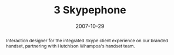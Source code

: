 ---
layout: article.njk
title: 3 Skypephone
client: Skype
partner: Amoi
date: 2007-10-29
abstract: Interaction designer for the integrated Skype client experience on our branded handset, partnering with Hutchison Whampoa's handset team.
headline: The first integrated Skype cellphone experience
collaborators:
  - Bina Garden
  - David Powell
  - Gavin Edmonds
  - Justin Buck
  - Kevin Joyce
  - Oliver Reitalu
hero: true
media:
  - 3-skypephone.png
  - 3-skypephone-hutchison.png
  - 3-skypephone-skype.png
  - 3-skypephone-italia.png
  - 3-skypephone-australia.png
text:
  - Developed in co-operation with the Hutchison Whampoa global handset team,
    the "3 Skypephone" was the first ever integrated Skype experience on a
    mobile device, only possible by co-operating with a forward-looking mobile
    operator.
  - Collaborating directly with Amoi, the handset OEM, the team at Skype created 
    custom iconography that mapped to the default style of the phone.
  - The core technology was based on a Qualcomm-powered BREW client developed
    by iSkoot in Israel; over the course of multiple in-person workshops in
    Jerusalem and London, the team created a first-class embedded client that
    seamlessly moved between PSTN and VoIP calling.
  - The device was launched globally in 2007 across all of 3's core markets in
    the UK, Sweden, Italy and Australia and was awarded a "Highly Commended" 
    rating in the 2008 GSMA awards in the the Best Mobile Handset or Device category.
tags:
  - mobile
  - hardware
---
